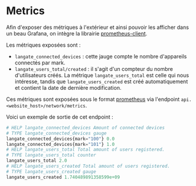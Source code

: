 # Metrics

Afin d'exposer des métriques à l'extérieur et ainsi pouvoir les afficher dans un beau Grafana, on intègre la librairie [prometheus-client](https://pypi.org/project/prometheus-client/).

Les métriques exposées sont :
- `langate_connected_devices` : cette jauge compte le nombre d'appareils connectés par mark.
- `langate_users_total/created` : il s'agit d'un compteur du nombre d'utilisateurs créés. La métrique `langate_users_total` est celle qui nous intéresse, tandis que `langate_users_created` est créé automatiquement et contient la date de dernière modification.

Ces métriques sont exposées sous le format [prometheus](https://prometheus.io/docs/instrumenting/exposition_formats/#text-based-format) via l'endpoint `api.<website_host>/network/metrics`.

Voici un exemple de sortie de cet endpoint :
```py
# HELP langate_connected_devices Amount of connected devices
# TYPE langate_connected_devices gauge
langate_connected_devices{mark="100"} 0.0
langate_connected_devices{mark="101"} 1.0
# HELP langate_users_total Total amount of users registered.
# TYPE langate_users_total counter
langate_users_total 2.0
# HELP langate_users_created Total amount of users registered.
# TYPE langate_users_created gauge
langate_users_created 1.740489891358599e+09
```
